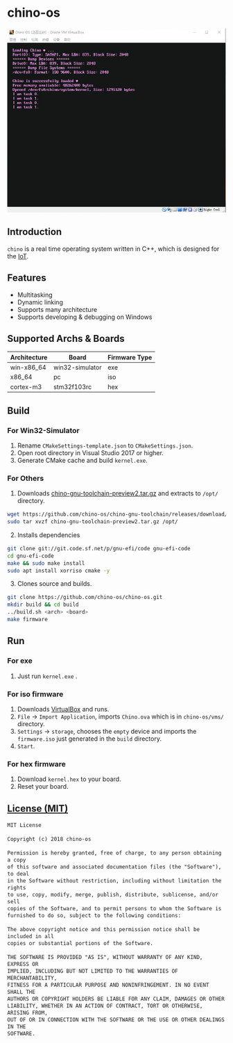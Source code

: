 chino-os
===
![Screenshots](screenshots/1.png)

## Introduction

`chino` is a real time operating system written in C++, which is designed for the [IoT](https://en.wikipedia.org/wiki/Internet_of_things).

## Features
- Multitasking
- Dynamic linking
- Supports many architecture
- Supports developing & debugging on Windows

## Supported Archs & Boards


Architecture  | Board           | Firmware Type |
------------- | ----------------|----------------
win-x86_64    | win32-simulator | exe           |
x86_64		  | pc			    | iso           |
cortex-m3	  | stm32f103rc     | hex           |

## Build

### For Win32-Simulator

1. Rename `CMakeSettings-template.json` to `CMakeSettings.json`.
2. Open root directory in Visual Studio 2017 or higher.
3. Generate CMake cache and build `kernel.exe`.

### For Others

1. Downloads [chino-gnu-toolchain-preview2.tar.gz](https://github.com/chino-os/chino-gnu-toolchain/releases/download/preview2/chino-gnu-toolchain-preview2.tar.gz) and extracts to `/opt/` directory.
```bash
wget https://github.com/chino-os/chino-gnu-toolchain/releases/download/preview2/chino-gnu-toolchain-preview2.tar.gz
sudo tar xvzf chino-gnu-toolchain-preview2.tar.gz /opt/
```
2. Installs dependencies
```bash
git clone git://git.code.sf.net/p/gnu-efi/code gnu-efi-code
cd gnu-efi-code
make && sudo make install
sudo apt install xorriso cmake -y
```
3. Clones source and builds.
```bash
git clone https://github.com/chino-os/chino-os.git
mkdir build && cd build
../build.sh <arch> <board>
make firmware
```

## Run
### For exe
1. Just run `kernel.exe` .
### For iso firmware
1. Downloads [VirtualBox](https://www.virtualbox.org/wiki/Downloads) and runs.
2. `File` -> `Import Application`, imports `Chino.ova` which is in `chino-os/vms/` directory.
3. `Settings` -> `storage`, chooses the `empty` device and imports the `firmware.iso` just generated in the `build` directory.
4. `Start`.
### For hex firmware
1. Download `kernel.hex` to your board.
2. Reset your board.

## [License (MIT)](https://raw.githubusercontent.com/chino-os/chino-os/master/LICENSE)

	MIT License

	Copyright (c) 2018 chino-os

	Permission is hereby granted, free of charge, to any person obtaining a copy
	of this software and associated documentation files (the "Software"), to deal
	in the Software without restriction, including without limitation the rights
	to use, copy, modify, merge, publish, distribute, sublicense, and/or sell
	copies of the Software, and to permit persons to whom the Software is
	furnished to do so, subject to the following conditions:

	The above copyright notice and this permission notice shall be included in all
	copies or substantial portions of the Software.

	THE SOFTWARE IS PROVIDED "AS IS", WITHOUT WARRANTY OF ANY KIND, EXPRESS OR
	IMPLIED, INCLUDING BUT NOT LIMITED TO THE WARRANTIES OF MERCHANTABILITY,
	FITNESS FOR A PARTICULAR PURPOSE AND NONINFRINGEMENT. IN NO EVENT SHALL THE
	AUTHORS OR COPYRIGHT HOLDERS BE LIABLE FOR ANY CLAIM, DAMAGES OR OTHER
	LIABILITY, WHETHER IN AN ACTION OF CONTRACT, TORT OR OTHERWISE, ARISING FROM,
	OUT OF OR IN CONNECTION WITH THE SOFTWARE OR THE USE OR OTHER DEALINGS IN THE
	SOFTWARE.
